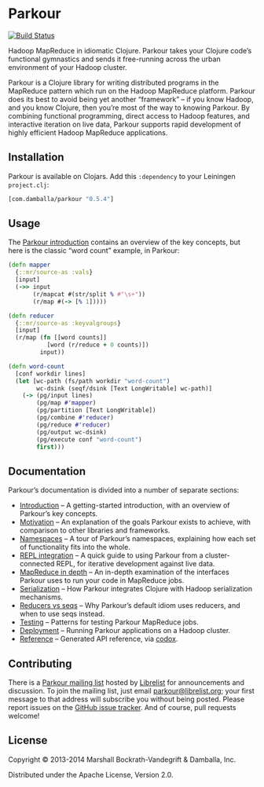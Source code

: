 # Parkour

[![Build Status](https://secure.travis-ci.org/damballa/parkour.png)](http://travis-ci.org/damballa/parkour)

Hadoop MapReduce in idiomatic Clojure.  Parkour takes your Clojure code’s
functional gymnastics and sends it free-running across the urban environment of
your Hadoop cluster.

Parkour is a Clojure library for writing distributed programs in the MapReduce
pattern which run on the Hadoop MapReduce platform.  Parkour does its best to
avoid being yet another “framework” – if you know Hadoop, and you know Clojure,
then you’re most of the way to knowing Parkour.  By combining functional
programming, direct access to Hadoop features, and interactive iteration on live
data, Parkour supports rapid development of highly efficient Hadoop MapReduce
applications.

## Installation

Parkour is available on Clojars.  Add this `:dependency` to your Leiningen
`project.clj`:

```clj
[com.damballa/parkour "0.5.4"]
```

## Usage

The [Parkour introduction][intro] contains an overview of the key concepts, but
here is the classic “word count” example, in Parkour:

```clj
(defn mapper
  {::mr/source-as :vals}
  [input]
  (->> input
       (r/mapcat #(str/split % #"\s+"))
       (r/map #(-> [% 1]))))

(defn reducer
  {::mr/source-as :keyvalgroups}
  [input]
  (r/map (fn [[word counts]]
           [word (r/reduce + 0 counts)])
         input))

(defn word-count
  [conf workdir lines]
  (let [wc-path (fs/path workdir "word-count")
        wc-dsink (seqf/dsink [Text LongWritable] wc-path)]
    (-> (pg/input lines)
        (pg/map #'mapper)
        (pg/partition [Text LongWritable])
        (pg/combine #'reducer)
        (pg/reduce #'reducer)
        (pg/output wc-dsink)
        (pg/execute conf "word-count")
        first)))
```

## Documentation

Parkour’s documentation is divided into a number of separate sections:

- [Introduction][intro] – A getting-started introduction, with an overview of
  Parkour’s key concepts.
- [Motivation][motivation] – An explanation of the goals Parkour exists to
  achieve, with comparison to other libraries and frameworks.
- [Namespaces][namespaces] – A tour of Parkour’s namespaces, explaining how each
  set of functionality fits into the whole.
- [REPL integration][repl] – A quick guide to using Parkour from a
  cluster-connected REPL, for iterative development against live data.
- [MapReduce in depth][mr-detailed] – An in-depth examination of the interfaces
  Parkour uses to run your code in MapReduce jobs.
- [Serialization][serialization] – How Parkour integrates Clojure with Hadoop
  serialization mechanisms.
- [Reducers vs seqs][reducers-vs-seqs] – Why Parkour’s default idiom uses
  reducers, and when to use seqs instead.
- [Testing][testing] – Patterns for testing Parkour MapReduce jobs.
- [Deployment][deployment] – Running Parkour applications on a Hadoop cluster.
- [Reference][api] – Generated API reference, via [codox][codox].

## Contributing

There is a [Parkour mailing list][mailing-list] hosted by
[Librelist](http://librelist.com/) for announcements and discussion.  To join
the mailing list, just email parkour@librelist.org; your first message to that
address will subscribe you without being posted.  Please report issues on the
[GitHub issue tracker][issues].  And of course, pull requests welcome!

## License

Copyright © 2013-2014 Marshall Bockrath-Vandegrift & Damballa, Inc.

Distributed under the Apache License, Version 2.0.

[intro]: https://github.com/damballa/parkour/blob/master/doc/intro.md
[motivation]: https://github.com/damballa/parkour/blob/master/doc/motivation.md
[namespaces]: https://github.com/damballa/parkour/blob/master/doc/namespaces.md
[repl]: https://github.com/damballa/parkour/blob/master/doc/repl.md
[mr-detailed]: https://github.com/damballa/parkour/blob/master/doc/mr-detailed.md
[serialization]: https://github.com/damballa/parkour/blob/master/doc/serialization.md
[reducers-vs-seqs]: https://github.com/damballa/parkour/blob/master/doc/reducers-vs-seqs.md
[testing]: https://github.com/damballa/parkour/blob/master/doc/testing.md
[deployment]: https://github.com/damballa/parkour/blob/master/doc/deployment.md
[api]: http://damballa.github.io/parkour/
[codox]: https://github.com/weavejester/codox
[mailing-list]: http://librelist.com/browser/parkour/
[issues]: https://github.com/damballa/parkour/issues
